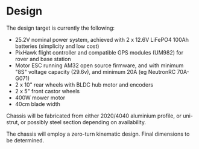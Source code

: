 # Design

The design target is currently the following:

- 25.2V nominal power system, achieved with 2 x 12.6V LiFePO4 100Ah batteries (simplicity and low cost)
- PixHawk flight controller and compatible GPS modules (UM982) for rover and base station
- Motor ESC running AM32 open source firmware, and with minimum "8S" voltage capacity (29.6v), and minimum 20A (eg NeutronRC 70A-G071)
- 2 x 10" rear wheels with BLDC hub motor and encoders
- 2 x 5" front castor wheels
- 400W mower motor
- 40cm blade width

Chassis will be fabricated from either 2020/4040 aluminium profile, or uni-strut, or possibly steel section depending on availability.

The chassis will employ a zero-turn kinematic design. Final dimensions to be determined.
